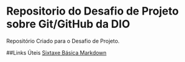# Repositorio do Desafio de Projeto sobre Git/GitHub da DIO
Repositório Criado para o Desafio de Projeto.

##Links Úteis
[Sixtaxe Básica Markdown](https://www.markdownguide.org/basic-syntax/)
